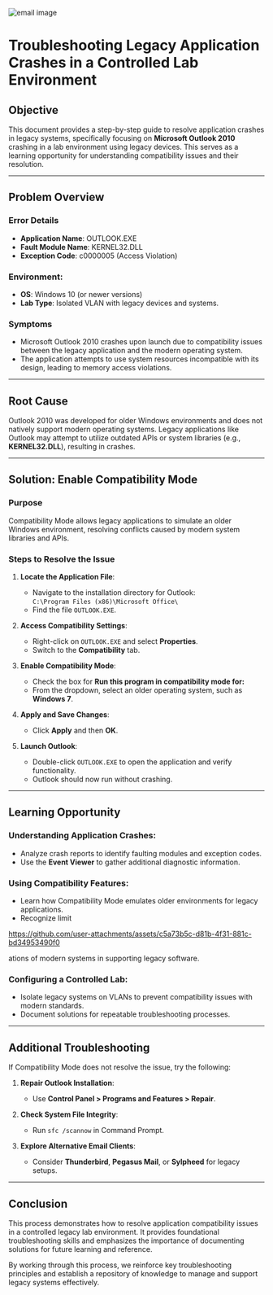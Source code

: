 ![email image](https://github.com/user-attachments/assets/f7056562-5545-4840-9849-4b999c5f8046)


# Troubleshooting Legacy Application Crashes in a Controlled Lab Environment

## Objective
This document provides a step-by-step guide to resolve application crashes in legacy systems, specifically focusing on **Microsoft Outlook 2010** crashing in a lab environment using legacy devices. This serves as a learning opportunity for understanding compatibility issues and their resolution.

---

## Problem Overview

### Error Details
- **Application Name**: OUTLOOK.EXE  
- **Fault Module Name**: KERNEL32.DLL  
- **Exception Code**: c0000005 (Access Violation)

### Environment:
- **OS**: Windows 10 (or newer versions)  
- **Lab Type**: Isolated VLAN with legacy devices and systems.

### Symptoms
- Microsoft Outlook 2010 crashes upon launch due to compatibility issues between the legacy application and the modern operating system.
- The application attempts to use system resources incompatible with its design, leading to memory access violations.

---

## Root Cause
Outlook 2010 was developed for older Windows environments and does not natively support modern operating systems. Legacy applications like Outlook may attempt to utilize outdated APIs or system libraries (e.g., **KERNEL32.DLL**), resulting in crashes.

---

## Solution: Enable Compatibility Mode

### Purpose
Compatibility Mode allows legacy applications to simulate an older Windows environment, resolving conflicts caused by modern system libraries and APIs.

### Steps to Resolve the Issue

1. **Locate the Application File**:
   - Navigate to the installation directory for Outlook:  
     `C:\Program Files (x86)\Microsoft Office\`
   - Find the file `OUTLOOK.EXE`.

2. **Access Compatibility Settings**:
   - Right-click on `OUTLOOK.EXE` and select **Properties**.
   - Switch to the **Compatibility** tab.

3. **Enable Compatibility Mode**:
   - Check the box for **Run this program in compatibility mode for:**
   - From the dropdown, select an older operating system, such as **Windows 7**.

4. **Apply and Save Changes**:
   - Click **Apply** and then **OK**.

5. **Launch Outlook**:
   - Double-click `OUTLOOK.EXE` to open the application and verify functionality.  
   - Outlook should now run without crashing.

---

## Learning Opportunity

### Understanding Application Crashes:
- Analyze crash reports to identify faulting modules and exception codes.
- Use the **Event Viewer** to gather additional diagnostic information.

### Using Compatibility Features:
- Learn how Compatibility Mode emulates older environments for legacy applications.
- Recognize limit

https://github.com/user-attachments/assets/c5a73b5c-d81b-4f31-881c-bd34953490f0

ations of modern systems in supporting legacy software.

### Configuring a Controlled Lab:
- Isolate legacy systems on VLANs to prevent compatibility issues with modern standards.
- Document solutions for repeatable troubleshooting processes.

---

## Additional Troubleshooting

If Compatibility Mode does not resolve the issue, try the following:

1. **Repair Outlook Installation**:
   - Use **Control Panel > Programs and Features > Repair**.

2. **Check System File Integrity**:
   - Run `sfc /scannow` in Command Prompt.

3. **Explore Alternative Email Clients**:
   - Consider **Thunderbird**, **Pegasus Mail**, or **Sylpheed** for legacy setups.

---

## Conclusion
This process demonstrates how to resolve application compatibility issues in a controlled legacy lab environment. It provides foundational troubleshooting skills and emphasizes the importance of documenting solutions for future learning and reference.

By working through this process, we reinforce key troubleshooting principles and establish a repository of knowledge to manage and support legacy systems effectively.
